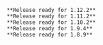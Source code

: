        **Release ready for 1.12.2**
        **Release ready for 1.11.2**
        **Release ready for 1.10.2**
        **Release ready for 1.9.4**
        **Release ready for 1.8.9**